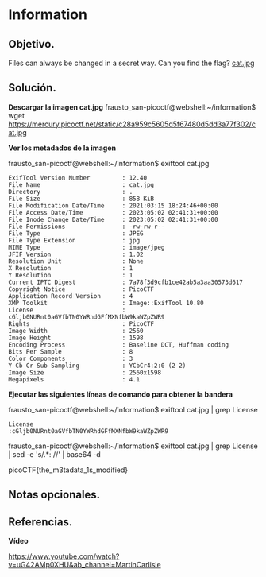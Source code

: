 # Information

## Objetivo.

Files can always be changed in a secret way. Can you find the flag? [cat.jpg](https://mercury.picoctf.net/static/c28a959c5605d5f67480d5dd3a77f302/cat.jpg)

## Solución.

**Descargar la imagen cat.jpg**
frausto_san-picoctf@webshell:~/information$ wget https://mercury.picoctf.net/static/c28a959c5605d5f67480d5dd3a77f302/cat.jpg

**Ver los metadados de la imagen**

frausto_san-picoctf@webshell:~/information$ exiftool cat.jpg 
```
ExifTool Version Number         : 12.40
File Name                       : cat.jpg
Directory                       : .
File Size                       : 858 KiB
File Modification Date/Time     : 2021:03:15 18:24:46+00:00
File Access Date/Time           : 2023:05:02 02:41:31+00:00
File Inode Change Date/Time     : 2023:05:02 02:41:31+00:00
File Permissions                : -rw-rw-r--
File Type                       : JPEG
File Type Extension             : jpg
MIME Type                       : image/jpeg
JFIF Version                    : 1.02
Resolution Unit                 : None
X Resolution                    : 1
Y Resolution                    : 1
Current IPTC Digest             : 7a78f3d9cfb1ce42ab5a3aa30573d617
Copyright Notice                : PicoCTF
Application Record Version      : 4
XMP Toolkit                     : Image::ExifTool 10.80
License                         : cGljb0NURnt0aGVfbTN0YWRhdGFfMXNfbW9kaWZpZWR9
Rights                          : PicoCTF
Image Width                     : 2560
Image Height                    : 1598
Encoding Process                : Baseline DCT, Huffman coding
Bits Per Sample                 : 8
Color Components                : 3
Y Cb Cr Sub Sampling            : YCbCr4:2:0 (2 2)
Image Size                      : 2560x1598
Megapixels                      : 4.1
```

**Ejecutar las siguientes líneas de comando para obtener la bandera**

frausto_san-picoctf@webshell:~/information$ exiftool cat.jpg | grep License

```
License                      :cGljb0NURnt0aGVfbTN0YWRhdGFfMXNfbW9kaWZpZWR9
```

frausto_san-picoctf@webshell:~/information$ exiftool cat.jpg | grep License | sed -e 's/.*: //' | base64 -d

picoCTF{the_m3tadata_1s_modified}

## Notas opcionales.

## Referencias.

**Vídeo**

https://www.youtube.com/watch?v=uG42AMp0XHU&ab_channel=MartinCarlisle